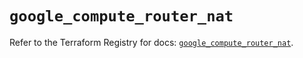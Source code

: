 # `google_compute_router_nat`

Refer to the Terraform Registry for docs: [`google_compute_router_nat`](https://registry.terraform.io/providers/hashicorp/google/6.31.0/docs/resources/compute_router_nat).
